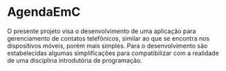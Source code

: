 # AgendaEmC
O presente projeto visa o desenvolvimento de uma aplicação para gerenciamento de contatos telefônicos, similar ao que se encontra nos dispositivos móveis, porém mais simples. Para o desenvolvimento são estabelecidas algumas simplificações para compatibilizar com a realidade de uma disciplina introdutória de programação.
